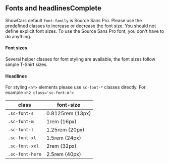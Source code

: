 <h2>Fonts and headlines<span class="status complete">Complete</span></h2>

ShowCars default `font-family` is Source Sans Pro. Please use the predefined classes to increase or decrease the font size. You should not define explicit font sizes. To use the Source Sans Pro font, you don't have to do anything.

#### Font sizes

Several helper classes for font styling are available, the font sizes follow simple T-Shirt sizes.

#### Headlines

For styling `<h*>` elements please use `sc-font-*` classes directly.
For example `<h2 class='sc-font-m'>`

<table class="docs-table">
    <thead>
        <tr>
            <th>class</th>
            <th>font-size</th>
        </tr>
    </thead>
    <tbody>
        <tr>
            <td><code>.sc-font-s</code></td>
            <td>0.8125rem (13px)</td>
        </tr>
        <tr>
            <td><code>.sc-font-m</code></td>
            <td>1rem (16px)</td>
        </tr>
        <tr>
            <td><code>.sc-font-l</code></td>
            <td>1.25rem (20px)</td>
        </tr>
        <tr>
            <td><code>.sc-font-xl</code></td>
            <td>1.5rem (24px)</td>
        </tr>
        <tr>
            <td><code>.sc-font-xxl</code></td>
            <td>2rem (32px)</td>
        </tr>
        <tr>
            <td><code>.sc-font-hero</code></td>
            <td>2.5rem (40px)</td>
        </tr>
    </tbody>
</table>

